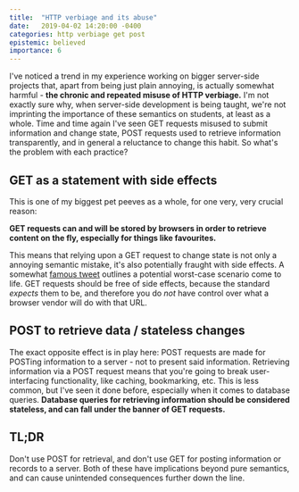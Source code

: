 ```yaml
---
title:  "HTTP verbiage and its abuse"
date:   2019-04-02 14:20:00 -0400
categories: http verbiage get post
epistemic: believed
importance: 6
---
```


I've noticed a trend in my experience working on bigger server-side projects
that, apart from being just plain annoying, is actually somewhat harmful -
**the chronic and repeated misuse of HTTP verbiage.** I'm not exactly sure why,
when server-side development is being taught, we're not imprinting the importance
of these semantics on students, at least as a whole. Time and time again I've
seen GET requests misused to submit information and change state, POST requests
used to retrieve information transparently, and in general a reluctance to 
change this habit. So what's the problem with each practice?


GET as a statement with side effects
------

This is one of my biggest pet peeves as a whole, for one very, very crucial
reason:

**GET requests can and will be stored by browsers in order to retrieve content on the fly, especially for things like favourites.**

This means that relying upon a GET request to change state is not only a annoying
semantic mistake, it's also potentially fraught with side effects. A somewhat
[famous tweet](https://twitter.com/rombulow/status/990684453734203392) outlines
a potential worst-case scenario come to life. GET requests should be free of 
side effects, because the standard _expects_ them to be, and therefore you do
_not_ have control over what a browser vendor will do with that URL.

POST to retrieve data / stateless changes
------

The exact opposite effect is in play here: POST requests are made for POSTing
information to a server - not to present said information. Retrieving information
via a POST request means that you're going to break user-interfacing functionality,
like caching, bookmarking, etc. This is less common, but I've seen it done before,
especially when it comes to database queries. **Database queries for retrieving information should be considered stateless, and can fall under the banner of GET requests.**


TL;DR
------

Don't use POST for retrieval, and don't use GET for posting information or
records to a server. Both of these have implications beyond pure semantics,
and can cause unintended consequences further down the line.
